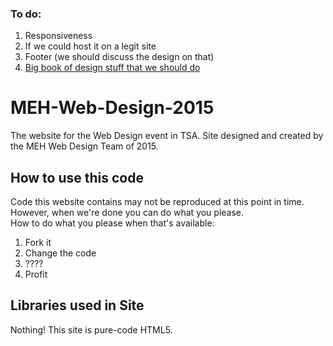 ### To do:

1. Responsiveness
2. If we could host it on a legit site
3. Footer (we should discuss the design on that)
4. [Big book of design stuff that we should do](http://pastebin.com/XTF9yJsB)

# MEH-Web-Design-2015

The website for the Web Design event in TSA. Site designed and created by the MEH Web Design Team of 2015.

## How to use this code

Code this website contains may not be reproduced at this point in time. However, when we're done you can do what you please.<br>
How to do what you please when that's available:

1. Fork it
2. Change the code
3. ????
4. Profit

## Libraries used in Site

Nothing! This site is pure-code HTML5.
